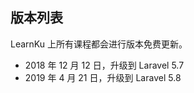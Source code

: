 ## 版本列表

LearnKu 上所有课程都会进行版本免费更新。

* 2018 年 12 月 12 日，升级到 Laravel 5.7
* 2019 年 4 月 21 日，升级到 Laravel 5.8



